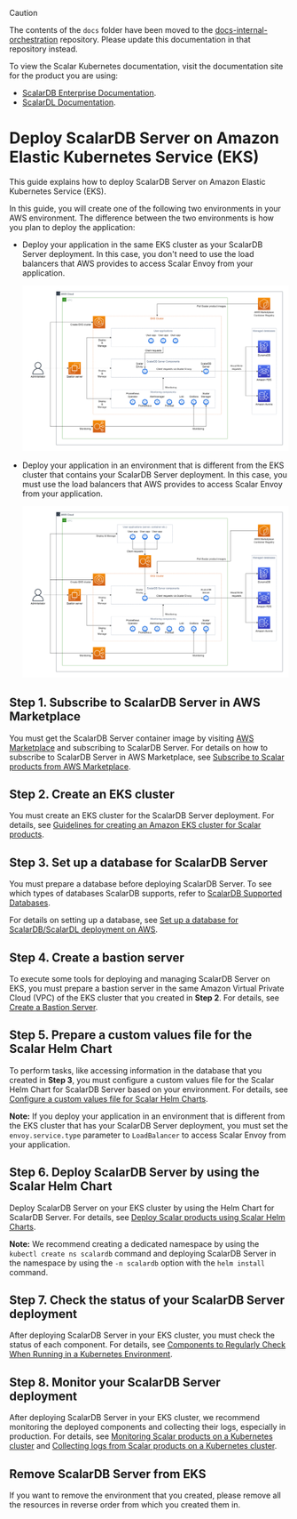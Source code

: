 > [!CAUTION]
> 
> The contents of the `docs` folder have been moved to the [docs-internal-orchestration](https://github.com/scalar-labs/docs-internal-orchestration) repository. Please update this documentation in that repository instead.
> 
> To view the Scalar Kubernetes documentation, visit the documentation site for the product you are using:
> 
> - [ScalarDB Enterprise Documentation](https://scalardb.scalar-labs.com/docs/latest/scalar-kubernetes/deploy-kubernetes/).
> - [ScalarDL Documentation](https://scalardl.scalar-labs.com/docs/latest/scalar-kubernetes/deploy-kubernetes/).

# Deploy ScalarDB Server on Amazon Elastic Kubernetes Service (EKS)

This guide explains how to deploy ScalarDB Server on Amazon Elastic Kubernetes Service (EKS).

In this guide, you will create one of the following two environments in your AWS environment. The difference between the two environments is how you plan to deploy the application:

* Deploy your application in the same EKS cluster as your ScalarDB Server deployment. In this case, you don't need to use the load balancers that AWS provides to access Scalar Envoy from your application.

  ![image](./images/png/EKS_ScalarDB_Server_App_In_Cluster.drawio.png)  

* Deploy your application in an environment that is different from the EKS cluster that contains your ScalarDB Server deployment. In this case, you must use the load balancers that AWS provides to access Scalar Envoy from your application.

  ![image](./images/png/EKS_ScalarDB_Server_App_Out_Cluster.drawio.png)  

## Step 1. Subscribe to ScalarDB Server in AWS Marketplace

You must get the ScalarDB Server container image by visiting [AWS Marketplace](https://aws.amazon.com/marketplace/pp/prodview-rzbuhxgvqf4d2) and subscribing to ScalarDB Server. For details on how to subscribe to ScalarDB Server in AWS Marketplace, see [Subscribe to Scalar products from AWS Marketplace](./AwsMarketplaceGuide.md#subscribe-to-scalar-products-from-aws-marketplace).

## Step 2. Create an EKS cluster

You must create an EKS cluster for the ScalarDB Server deployment. For details, see [Guidelines for creating an Amazon EKS cluster for Scalar products](./CreateEKSClusterForScalarProducts.md).

## Step 3. Set up a database for ScalarDB Server

You must prepare a database before deploying ScalarDB Server. To see which types of databases ScalarDB supports, refer to [ScalarDB Supported Databases](https://github.com/scalar-labs/scalardb/blob/master/docs/scalardb-supported-databases.md).

For details on setting up a database, see [Set up a database for ScalarDB/ScalarDL deployment on AWS](./SetupDatabaseForAWS.md).

## Step 4. Create a bastion server

To execute some tools for deploying and managing ScalarDB Server on EKS, you must prepare a bastion server in the same Amazon Virtual Private Cloud (VPC) of the EKS cluster that you created in **Step 2**. For details, see [Create a Bastion Server](./CreateBastionServer.md).

## Step 5. Prepare a custom values file for the Scalar Helm Chart

To perform tasks, like accessing information in the database that you created in **Step 3**, you must configure a custom values file for the Scalar Helm Chart for ScalarDB Server based on your environment. For details, see [Configure a custom values file for Scalar Helm Charts](https://github.com/scalar-labs/helm-charts/blob/main/docs/configure-custom-values-file.md).

**Note:** If you deploy your application in an environment that is different from the EKS cluster that has your ScalarDB Server deployment, you must set the `envoy.service.type` parameter to `LoadBalancer` to access Scalar Envoy from your application.

## Step 6. Deploy ScalarDB Server by using the Scalar Helm Chart

Deploy ScalarDB Server on your EKS cluster by using the Helm Chart for ScalarDB Server. For details, see [Deploy Scalar products using Scalar Helm Charts](https://github.com/scalar-labs/helm-charts/blob/main/docs/how-to-deploy-scalar-products.md).

**Note:** We recommend creating a dedicated namespace by using the `kubectl create ns scalardb` command and deploying ScalarDB Server in the namespace by using the `-n scalardb` option with the `helm install` command.

## Step 7. Check the status of your ScalarDB Server deployment

After deploying ScalarDB Server in your EKS cluster, you must check the status of each component. For details, see [Components to Regularly Check When Running in a Kubernetes Environment](./RegularCheck.md).

## Step 8. Monitor your ScalarDB Server deployment

After deploying ScalarDB Server in your EKS cluster, we recommend monitoring the deployed components and collecting their logs, especially in production. For details, see [Monitoring Scalar products on a Kubernetes cluster](./K8sMonitorGuide.md) and [Collecting logs from Scalar products on a Kubernetes cluster](./K8sLogCollectionGuide.md).

## Remove ScalarDB Server from EKS

If you want to remove the environment that you created, please remove all the resources in reverse order from which you created them in.
